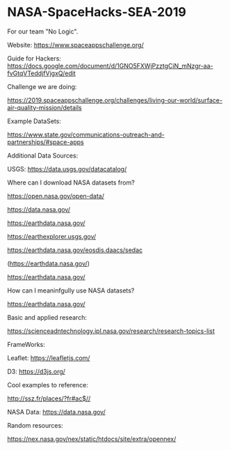 # NASA-SpaceHacks-SEA-2019
For our team  "No Logic".

Website: https://www.spaceappschallenge.org/

Guide for Hackers: https://docs.google.com/document/d/1GNO5FXWjPzztgCiN_mNzgr-aa-fvGtqVTeddjfVjgxQ/edit

Challenge we are doing:

https://2019.spaceappschallenge.org/challenges/living-our-world/surface-air-quality-mission/details

Example DataSets:

https://www.state.gov/communications-outreach-and-partnerships/#space-apps

Additional Data Sources:

USGS: https://data.usgs.gov/datacatalog/

Where can I download NASA datasets from?

https://open.nasa.gov/open-data/

https://data.nasa.gov/

https://earthdata.nasa.gov/

https://earthexplorer.usgs.gov/

https://earthdata.nasa.gov/eosdis.daacs/sedac

(https://earthdata.nasa.gov/)

https://earthdata.nasa.gov/
 
How can I meaninfgully use NASA datasets?
 
https://earthdata.nasa.gov/

Basic and applied research:

https://scienceadntechnology.ipl.nasa.gov/research/research-topics-list




FrameWorks:

Leaflet: https://leafletjs.com/ 

D3: https://d3js.org/

Cool examples to reference:

http://ssz.fr/places/?fr#ac$//




NASA Data: https://data.nasa.gov/



Random resources:

https://nex.nasa.gov/nex/static/htdocs/site/extra/opennex/


